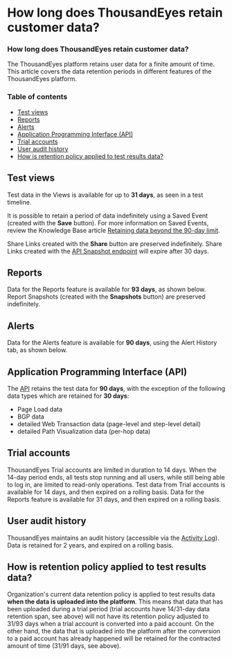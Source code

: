 # How long does ThousandEyes retain customer data?

### How long does ThousandEyes retain customer data?

The ThousandEyes platform retains user data for a finite amount of time. This article covers the data retention periods in different features of the ThousandEyes platform.

### Table of contents

* [Test views]()
* [Reports]()
* [Alerts]()
* [Application Programming Interface \(API\)]()
* [Trial accounts]()
* [User audit history]()
* [How is retention policy applied to test results data?]()

## Test views

Test data in the Views is available for up to **31 days**, as seen in a test timeline.

It is possible to retain a period of data indefinitely using a Saved Event \(created with the **Save** button\). For more information on Saved Events, review the Knowledge Base article [Retaining data beyond the 90-day limit](https://success.thousandeyes.com/ViewArticle?articleIdParam=kA0E0000000Cmn3KAC).

Share Links created with the **Share** button are preserved indefinitely. Share Links created with the [API Snapshot endpoint](https://developer.thousandeyes.com/v6/snapshots/#/create) will expire after 30 days.

## Reports

Data for the Reports feature is available for **93 days**, as shown below. Report Snapshots \(created with the **Snapshots** button\) are preserved indefinitely.

## Alerts

Data for the Alerts feature is available for **90 days**, using the Alert History tab, as shown below.

## Application Programming Interface \(API\)

The [API](http://developer.thousandeyes.com/) retains the test data for **90 days**, with the exception of the following data types which are retained for **30 days**:

* Page Load data
* BGP data
* detailed Web Transaction data \(page-level and step-level detail\)
* detailed Path Visualization data \(per-hop data\)

## Trial accounts

ThousandEyes Trial accounts are limited in duration to 14 days. When the 14-day period ends, all tests stop running and all users, while still being able to log in, are limited to read-only operations. Test data from Trial accounts is available for 14 days, and then expired on a rolling basis. Data for the Reports feature is available for 31 days, and then expired on a rolling basis.

## User audit history

ThousandEyes maintains an audit history \(accessible via the [Activity Log](https://app.thousandeyes.com/settings/account/?section=activityLog)\).  Data is retained for 2 years, and expired on a rolling basis.

## How is retention policy applied to test results data?

Organization's current data retention policy is applied to test results data **when the data is uploaded into the platform**. This means that data that has been uploaded during a trial period \(trial accounts have 14/31-day data retention span, see above\) will not have its retention policy adjusted to 31/93 days when a trial account is converted into a paid account. On the other hand, the data that is uploaded into the platform after the conversion to a paid account has already happened will be retained for the contracted amount of time \(31/91 days, see above\).

